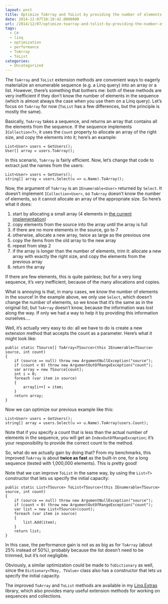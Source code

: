 ```yaml
---
layout: post
title: Optimize ToArray and ToList by providing the number of elements
date: 2014-12-07T18:10:42.0000000
url: /2014/12/07/optimize-toarray-and-tolist-by-providing-the-number-of-elements/
tags:
  - C#
  - linq
  - optimization
  - performance
  - ToArray
  - ToList
categories:
  - Uncategorized
---
```



The `ToArray` and `ToList` extension methods are convenient ways to eagerly materialize an enumerable sequence (e.g. a Linq query) into an array or a list. However, there’s something that bothers me: both of these methods are very inefficient if they don’t know the number of elements in the sequence (which is almost always the case when you use them on a Linq query). Let’s focus on `ToArray` for now (`ToList` has a few differences, but the principle is mostly the same).

Basically, `ToArray` takes a sequence, and returns an array that contains all the elements from the sequence. If the sequence implements `ICollection<T>`, it uses the `Count` property to allocate an array of the right size, and copy the elements into it; here’s an example:

```
List<User> users = GetUsers();
User[] array = users.ToArray();
```

In this scenario, `ToArray` is fairly efficient. Now, let’s change that code to extract just the names from the users:

```
List<User> users = GetUsers();
string[] array = users.Select(u => u.Name).ToArray();
```

Now, the argument of `ToArray` is an `IEnumerable<User>` returned by `Select`. It doesn’t implement `ICollection<User>`, so `ToArray` doesn’t know the number of elements, so it cannot allocate an array of the appropriate size. So here’s what it does:

1. start by allocating a small array (4 elements in [the current implementation](http://referencesource.microsoft.com/#System.Core/System/Linq/Enumerable.cs,783a052330e7d48d))
2. copy elements from the source into the array until the array is full
3. if there are no more elements in the source, go to 7
4. otherwise, allocate a new array, twice as large as the previous one
5. copy the items from the old array to the new array
6. repeat from step 2
7. if the array is longer than the number of elements, trim it: allocate a new array with exactly the right size, and copy the elements from the previous array
8. return the array


If there are few elements, this is quite painless; but for a very long sequence, it’s very inefficient, because of the many allocations and copies.

What is annoying is that, in many cases, we *know* the number of elements in the source! In the example above, we only use `Select`, which doesn’t change the number of elements, so we know that it’s the same as in the original list; but `ToArray` doesn’t know, because the information was lost along the way. If only we had a way to help it by providing this information ourselves….

Well, it’s actually very easy to do: all we have to do is create a new extension method that accepts the count as a parameter. Here’s what it might look like:

```
public static TSource[] ToArray<TSource>(this IEnumerable<TSource> source, int count)
{
    if (source == null) throw new ArgumentNullException("source");
    if (count < 0) throw new ArgumentOutOfRangeException("count");
    var array = new TSource[count];
    int i = 0;
    foreach (var item in source)
    {
        array[i++] = item;
    }
    return array;
}
```

Now we can optimize our previous example like this:

```
List<User> users = GetUsers();
string[] array = users.Select(u => u.Name).ToArray(users.Count);
```

Note that if you specify a count that is less than the actual number of elements in the sequence, you will get an `IndexOutOfRangeException`; it’s your responsibility to provide the correct count to the method.

So, what do we actually gain by doing that? From my benchmarks, this improved `ToArray` is about **twice as fast** as the built-in one, for a long sequence (tested with 1,000,000 elements). This is pretty good!

Note that we can improve `ToList` in the same way, by using the `List<T>` constructor that lets us specify the initial capacity:

```
public static List<TSource> ToList<TSource>(this IEnumerable<TSource> source, int count)
{
    if (source == null) throw new ArgumentNullException("source");
    if (count < 0) throw new ArgumentOutOfRangeException("count");
    var list = new List<TSource>(count);
    foreach (var item in source)
    {
        list.Add(item);
    }
    return list;
}
```

In this case, the performance gain is not as as big as for `ToArray` (about 25% instead of 50%), probably because the list doesn’t need to be trimmed, but it’s not negligible.

Obviously, a similar optimization could be made to `ToDictionary` as well, since the `Dictionary<TKey, TValue>` class also has a constructor that lets us specify the initial capacity.

The improved `ToArray` and `ToList` methods are available in my [Linq.Extras](https://github.com/thomaslevesque/Linq.Extras) library, which also provides many useful extension methods for working on sequences and collections.

